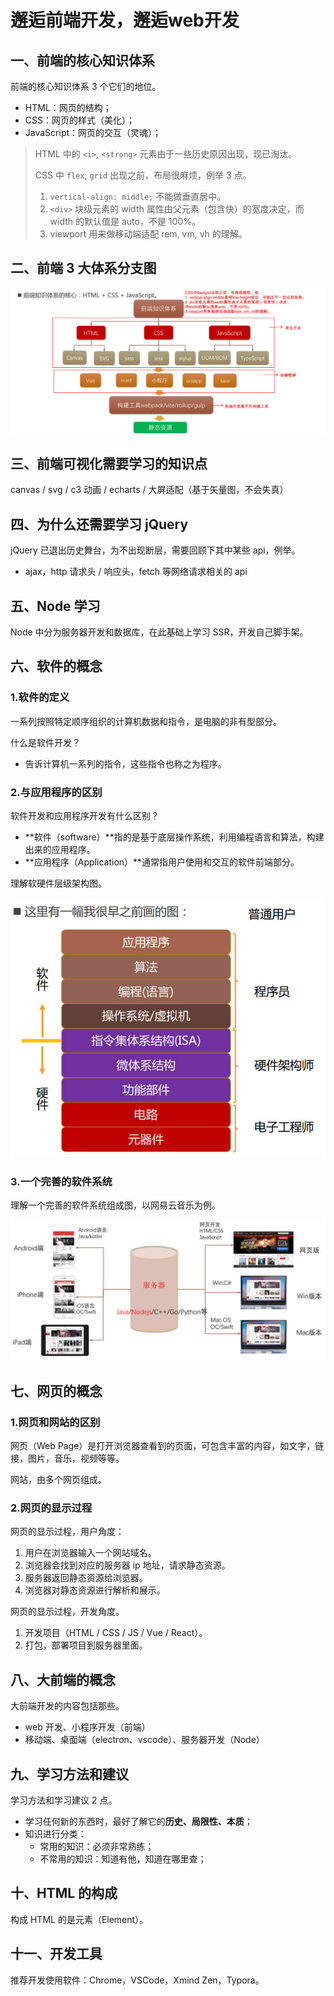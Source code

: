 # 邂逅前端开发，邂逅web开发

## 一、前端的核心知识体系

前端的核心知识体系 3 个它们的地位。

- HTML：网页的结构；
- CSS：网页的样式（美化）；
- JavaScript：网页的交互（灵魂）；

> HTML 中的 `<i>`, `<strong>` 元素由于一些历史原因出现，现已淘汰。
>
> CSS 中 `flex`, `grid` 出现之前，布局很麻烦，例举 3 点。
>
> 1. `vertical-align: middle;` 不能做垂直居中。
> 2. `<div>` 块级元素的 width 属性由父元素（包含快）的宽度决定，而 width 的默认值是 auto，不是 100%。
> 3. viewport 用来做移动端适配 rem, vm, vh 的理解。

## 二、前端 3 大体系分支图

![前端三大体系分支图](NodeAssets/前端三大体系分支图.jpg)

## 三、前端可视化需要学习的知识点

canvas / svg / c3 动画 / echarts / 大屏适配（基于矢量图，不会失真）

## 四、为什么还需要学习 jQuery

jQuery 已退出历史舞台，为不出现断层，需要回顾下其中某些 api，例举。

- ajax，http 请求头 / 响应头，fetch 等网络请求相关的 api

## 五、Node 学习

Node 中分为服务器开发和数据库，在此基础上学习 SSR，开发自己脚手架。

## 六、软件的概念

### 1.软件的定义

一系列按照特定顺序组织的计算机数据和指令，是电脑的非有型部分。

什么是软件开发？

- 告诉计算机一系列的指令，这些指令也称之为程序。

### 2.与应用程序的区别

软件开发和应用程序开发有什么区别？

- **软件（software）**指的是基于底层操作系统，利用编程语言和算法，构建出来的应用程序。
- **应用程序（Application）**通常指用户使用和交互的软件前端部分。

理解软硬件层级架构图。

![软件和应用程序的区别](NodeAssets/软件和应用程序的区别.jpg)

### 3.一个完善的软件系统

理解一个完善的软件系统组成图，以网易云音乐为例。

![一个完善的软件系统](NodeAssets/一个完善的软件系统.jpg)

## 七、网页的概念

### 1.网页和网站的区别

网页（Web Page）是打开浏览器查看到的页面，可包含丰富的内容，如文字，链接，图片，音乐，视频等等。

网站，由多个网页组成。

### 2.网页的显示过程

网页的显示过程，用户角度：

1. 用户在浏览器输入一个网站域名。
2. 浏览器会找到对应的服务器 ip 地址，请求静态资源。
3. 服务器返回静态资源给浏览器。
4. 浏览器对静态资源进行解析和展示。

网页的显示过程，开发角度。

1. 开发项目（HTML / CSS / JS / Vue / React）。
2. 打包，部署项目到服务器里面。

## 八、大前端的概念

大前端开发的内容包括那些。

- web 开发、小程序开发（前端）
- 移动端、桌面端（electron、vscode）、服务器开发（Node）

## 九、学习方法和建议

学习方法和学习建议 2 点。

- 学习任何新的东西时，最好了解它的**历史、局限性、本质**；
- 知识进行分类：
  - 常用的知识：必须非常熟练；
  - 不常用的知识：知道有他，知道在哪里查；

## 十、HTML 的构成

构成 HTML 的是元素（Element）。

## 十一、开发工具

推荐开发使用软件：Chrome，VSCode，Xmind Zen，Typora。
